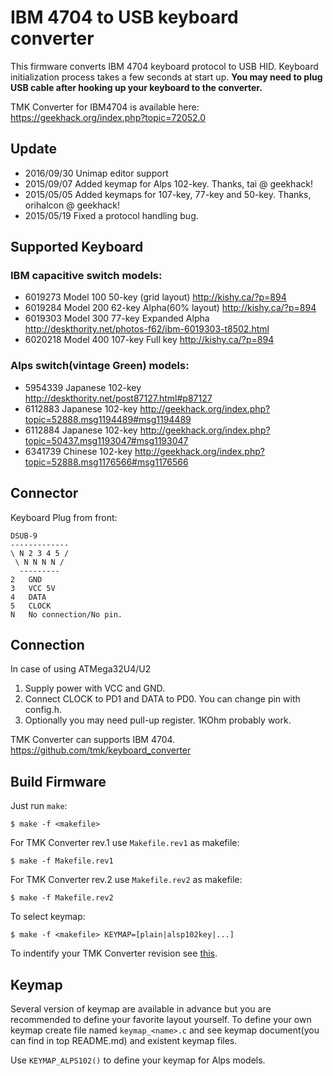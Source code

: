 IBM 4704 to USB keyboard converter
==================================
This firmware converts IBM 4704 keyboard protocol to USB HID.
Keyboard initialization process takes a few seconds at start up. **You may need to plug USB cable after hooking up your keyboard to the converter.**

TMK Converter for IBM4704 is available here: https://geekhack.org/index.php?topic=72052.0


Update
------
- 2016/09/30  Unimap editor support
- 2015/09/07  Added keymap for Alps 102-key. Thanks, tai @ geekhack!
- 2015/05/05  Added keymaps for 107-key, 77-key and 50-key. Thanks, orihalcon @ geekhack!
- 2015/05/19  Fixed a protocol handling bug.



Supported Keyboard
------------------
### IBM capacitive switch models:
- 6019273 Model 100 50-key (grid layout)      http://kishy.ca/?p=894
- 6019284 Model 200 62-key Alpha(60% layout)  http://kishy.ca/?p=894
- 6019303 Model 300 77-key Expanded Alpha     http://deskthority.net/photos-f62/ibm-6019303-t8502.html
- 6020218 Model 400 107-key Full key          http://kishy.ca/?p=894

### Alps switch(vintage Green) models:

- 5954339 Japanese 102-key    http://deskthority.net/post87127.html#p87127
- 6112883 Japanese 102-key    http://geekhack.org/index.php?topic=52888.msg1194489#msg1194489
- 6112884 Japanese 102-key    http://geekhack.org/index.php?topic=50437.msg1193047#msg1193047
- 6341739 Chinese 102-key     http://geekhack.org/index.php?topic=52888.msg1176566#msg1176566


Connector
---------
Keyboard Plug from front:

    DSUB-9
    -------------
    \ N 2 3 4 5 /
     \ N N N N /
      ---------
    2   GND
    3   VCC 5V
    4   DATA
    5   CLOCK
    N   No connection/No pin.


Connection
----------
In case of using ATMega32U4/U2

1. Supply power with VCC and GND.
2. Connect CLOCK to PD1 and DATA to PD0. You can change pin with config.h.
3. Optionally you may need pull-up register. 1KOhm probably work.

TMK Converter can supports IBM 4704.
https://github.com/tmk/keyboard_converter


Build Firmware
--------------
Just run `make`:

    $ make -f <makefile>

For TMK Converter rev.1 use `Makefile.rev1` as makefile:

    $ make -f Makefile.rev1

For TMK Converter rev.2 use `Makefile.rev2` as makefile:

    $ make -f Makefile.rev2

To select keymap:

    $ make -f <makefile> KEYMAP=[plain|alsp102key|...]

To indentify your TMK Converter revision see [this](https://github.com/tmk/keyboard_converter#pcb-revisions).


Keymap
------
Several version of keymap are available in advance but you are recommended to define your favorite layout yourself. To define your own keymap create file named `keymap_<name>.c` and see keymap document(you can find in top README.md) and existent keymap files.

Use `KEYMAP_ALPS102()` to define your keymap for Alps models.
